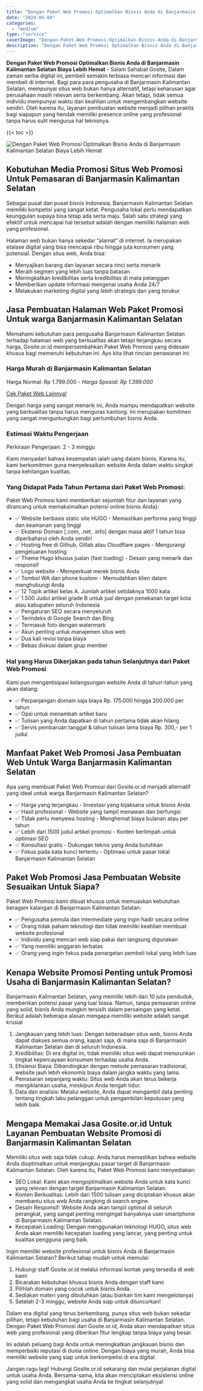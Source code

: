 ```yaml
---
title: "Dengan Paket Web Promosi Optimalkan Bisnis Anda di Banjarmasin Kalimantan Selatan Biaya Lebih Hemat"
date: "2024-04-04"
categories: 
  - "medium"
type: "service"
coverImage: "Dengan-Paket-Web-Promosi-Optimalkan-Bisnis-Anda-di-Banjarmasin-Kalimantan-Selatan-Biaya-Lebih-Hemat.png"
description: "Dengan Paket Web Promosi Optimalkan Bisnis Anda di Banjarmasin Kalimantan Selatan Biaya Lebih Hemat. Jangan ragu lagi! Hubungi Gosite.or.id sekarang dan mula..."
---
```


**Dengan Paket Web Promosi Optimalkan Bisnis Anda di Banjarmasin Kalimantan Selatan Biaya Lebih Hemat** - Salam Sahabat Gosite, Dalam zaman serba digital ini, pembeli semakin terbiasa mencari informasi dan membeli di internet. Bagi para para pengusaha di Banjarmasin Kalimantan Selatan, mempunyai situs web bukan hanya alternatif, tetapi keharusan agar perusahaan masih relevan serta berkembang. Akan tetapi, tidak semua individu mempunyai waktu dan keahlian untuk mengembangkan website sendiri. Oleh karena itu, layanan pembuatan website menjadi pilihan praktis bagi siapapun yang hendak memiliki presence online yang profesional tanpa harus sulit mengurus hal teknisnya.

{{< toc >}}

![Dengan Paket Web Promosi Optimalkan Bisnis Anda di Banjarmasin Kalimantan Selatan Biaya Lebih Hemat](/images/medium/Dengan-Paket-Web-Promosi-Optimalkan-Bisnis-Anda-di-Banjarmasin-Kalimantan-Selatan-Biaya-Lebih-Hemat.png)

## Kebutuhan Media Promosi Situs Web Promosi Untuk Pemasaran di Banjarmasin Kalimantan Selatan

Sebagai pusat dan pusat bisnis Indonesia, Banjarmasin Kalimantan Selatan memiliki kompetisi yang sangat ketat. Pengusaha lokal perlu mendapatkan keunggulan supaya bisa tetap ada serta maju. Salah satu strategi yang efektif untuk mencapai hal tersebut adalah dengan memiliki halaman web yang profesional.

Halaman web bukan hanya sekedar “alamat” di internet. Ia merupakan etalase digital yang bisa mencapai ribu hingga juta konsumen yang potensial. Dengan situs web, Anda bisa:

- Menyajikan barang dan layanan secara rinci serta menarik
- Meraih segmen yang lebih luas tanpa batasan
- Meningkatkan kredibilitas serta kredibilitas di mata pelanggan
- Memberikan update informasi mengenai usaha Anda 24/7
- Melakukan marketing digital yang lebih strategis dan yang terukur

## Jasa Pembuatan Halaman Web Paket Promosi Untuk warga Banjarmasin Kalimantan Selatan

Memahami kebutuhan para pengusaha Banjarmasin Kalimantan Selatan terhadap halaman web yang berkualitas akan tetapi terjangkau secara harga, Gosite.or.id mempersembahkan Paket Web Promosi yang didesain khusus bagi memenuhi kebutuhan ini. Ayo kita lihat rincian penawaran ini:

### Harga Murah di Banjarmasin Kalimantan Selatan

<a class="cta-button">Harga Normal: Rp 1.799.000 - <em>Harga Spesial: Rp 1.399.000</em></a>

<a href="/jasa-web/" class="cta-button">Cek Paket Web Lainnya!</a>

Dengan harga yang sangat menarik ini, Anda mampu mendapatkan website yang berkualitas tanpa harus menguras kantong. Ini merupakan komitmen yang sangat menguntungkan bagi pertumbuhan bisnis Anda.

### Estimasi Waktu Pengerjaan

Perkiraan Pengerjaan: 2 - 3 minggu

Kami menyadari bahwa kesempatan ialah uang dalam bisnis. Karena itu, kami berkomitmen guna menyelesaikan website Anda dalam waktu singkat tanpa kehilangan kualitas.

### Yang Didapat Pada Tahun Pertama dari Paket Web Promosi:

Paket Web Promosi kami memberikan sejumlah fitur dan layanan yang dirancang untuk memaksimalkan potensi online bisnis Anda}:

- ✅ Website berbasis static site HUGO - Memastikan performa yang tinggi dan keamanan yang tinggi
- ✅ Ekstensi Domain \[.com, .net, .info\] dengan masa aktif 1 tahun bisa diperbaharui oleh Anda sendiri
- ✅ Hosting free di Github, Gitlab atau Cloudflare pages - Mengurangi pengeluaran hosting
- ✅ Theme Hugo khusus jualan (fast loading) - Desain yang menarik dan responsif
- ✅ Logo website - Memperkuat merek bisnis Anda
- ✅ Tombol WA dan phone kustom - Memudahkan klien dalam menghubungi Anda
- ✅ 12 Topik artikel kelas A. Jumlah artikel setidaknya 1000 kata
- ✅ 1.500 Judul artikel grade B untuk jual dengan penekanan target kota atau kabupaten seluruh Indonesia
- ✅ Pengaturan SEO secara menyeluruh
- ✅ Terindeks di Google Search dan Bing
- ✅ Termasuk foto dengan watermark
- ✅ Akun penting untuk manajemen situs web
- ✅ Dua kali revisi tanpa biaya
- ✅ Bebas diskusi dalam grup member

### Hal yang Harus Dikerjakan pada tahun Selanjutnya dari Paket Web Promosi

Kami pun mengantisipasi kelangsungan website Anda di tahun-tahun yang akan datang:

- ✅ Perpanjangan domain saja biaya Rp. 175.000 hingga 200.000 per tahun
- ✅ Opsi untuk menambah artikel baru
- ✅ Tulisan yang Anda dapatkan di tahun pertama tidak akan hilang
- ✅ Servis pembaruan tanggal & tahun tulisan lama biaya Rp. 300,- per 1 judul

## Manfaat Paket Web Promosi Jasa Pembuatan Web Untuk Warga Banjarmasin Kalimantan Selatan

Apa yang membuat Paket Web Promosi dari Gosite.or.id menjadi alternatif yang ideal untuk warga Banjarmasin Kalimantan Selatan?

- ✅ Harga yang terjangkau - Investasi yang bijaksana untuk bisnis Anda
- ✅ Hasil profesional - Website yang tampil menawan dan berfungsi
- ✅ Tidak perlu menyewa hosting - Menghemat biaya bulanan atau per tahun
- ✅ Lebih dari 1500 judul artikel promosi - Konten berlimpah untuk optimasi SEO
- ✅ Konsultasi gratis - Dukungan teknis yang Anda butuhkan
- ✅ Fokus pada kata kunci tertentu - Optimasi untuk pasar lokal Banjarmasin Kalimantan Selatan

## Paket Web Promosi Jasa Pembuatan Website Sesuaikan Untuk Siapa?

Paket Web Promosi kami dibuat khusus untuk memuaskan kebutuhan beragam kalangan di Banjarmasin Kalimantan Selatan:

- ✅ Pengusaha pemula dan intermediate yang ingin hadir secara online
- ✅ Orang tidak paham teknologi dan tidak memiliki keahlian membuat website profesional
- ✅ Individu yang mencari web siap pakai dan langsung digunakan
- ✅ Yang memiliki anggaran terbatas
- ✅ Orang yang ingin fokus pada penargetan pembeli lokal yang lebih luas

## Kenapa Website Promosi Penting untuk Promosi Usaha di Banjarmasin Kalimantan Selatan?

Banjarmasin Kalimantan Selatan, yang memiliki lebih dari 10 juta penduduk, memberikan potensi pasar yang luar biasa. Namun, tanpa pemasaran online yang solid, bisnis Anda mungkin tersisih dalam persaingan yang ketat. Berikut adalah beberapa alasan mengapa memiliki website adalah sangat krusial

1. Jangkauan yang lebih luas: Dengan keberadaan situs web, bisnis Anda dapat diakses semua orang, kapan saja, di mana saja di Banjarmasin Kalimantan Selatan dan di seluruh Indonesia.
2. Kredibilitas: Di era digital ini, tidak memiliki situs web dapat menurunkan tingkat kepercayaan konsumen terhadap usaha Anda.
3. Efisiensi Biaya: Dibandingkan dengan metode pemasaran tradisional, website jauh lebih ekonomis biaya dalam jangka waktu yang lama.
4. Pemasaran sepanjang waktu: Situs web Anda akan terus bekerja mengiklankan usaha, meskipun Anda tengah tidur.
5. Data dan analisis: Melalui website, Anda dapat mengambil data penting tentang tingkah laku pelanggan untuk pengambilan keputusan yang lebih baik.

## Mengapa Memakai Jasa Gosite.or.id Untuk Layanan Pembuatan Website Promosi di Banjarmasin Kalimantan Selatan

Memiliki situs web saja tidak cukup. Anda harus memastikan bahwa website Anda dioptimalkan untuk menjangkau pasar target di Banjarmasin Kalimantan Selatan. Oleh karena itu, Paket Web Promosi kami menyediakan:

- SEO Lokal: Kami akan mengoptimalkan website Anda untuk kata kunci yang relevan dengan target Banjarmasin Kalimantan Selatan.
- Konten Berkualitas: Lebih dari 1500 tulisan yang diciptakan khusus akan membantu situs web Anda rangking di search engine.
- Desain Responsif: Website Anda akan tampil optimal di seluruh perangkat, yang sangat penting mengingat banyaknya user smartphone di Banjarmasin Kalimantan Selatan.
- Kecepatan Loading: Dengan menggunakan teknologi HUGO, situs web Anda akan memiliki kecepatan loading yang lancar, yang penting untuk kualitas pengguna yang baik.

Ingin memiliki website profesional untuk bisnis Anda di Banjarmasin Kalimantan Selatan? Berikut tahap mudah untuk memulai:

1. Hubungi staff Gosite.or.id melalui informasi kontak yang tersedia di web kami
2. Bicarakan kebutuhan khusus bisnis Anda dengan staff kami
3. Pilihlah domain yang cocok untuk bisnis Anda.
4. Sediakan materi yang dibutuhkan (atau biarkan tim kami mengelolanya)
5. Setelah 2-3 minggu, website Anda siap untuk diluncurkan!

Dalam era digital yang terus berkembang, punya situs web bukan sekadar pilihan, tetapi kebutuhan bagi usaha di Banjarmasin Kalimantan Selatan. Dengan Paket Web Promosi dari Gosite.or.id, Anda akan mendapatkan situs web yang profesional yang diberikan fitur lengkap tanpa biaya yang besar.

Ini adalah peluang bagi Anda untuk meningkatkan jangkauan bisnis dan memperbaiki reputasi di dunia online. Dengan biaya yang murah, Anda bisa memiliki website yang siap untuk berkompetisi di era digital.

Jangan ragu lagi! Hubungi Gosite.or.id sekarang dan mulai perjalanan digital untuk usaha Anda. Bersama-sama, kita akan menciptakan eksistensi online yang solid dan mengangkat usaha Anda ke tingkat selanjutnya!
